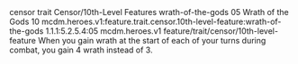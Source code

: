 <ability>
  <metadata>
    <class>censor</class>
    <feature_type>trait</feature_type>
    <file_dpath>Censor/10th-Level Features</file_dpath>
    <item_id>wrath-of-the-gods</item_id>
    <item_index>05</item_index>
    <item_name>Wrath of the Gods</item_name>
    <level>10</level>
    <scc>mcdm.heroes.v1:feature.trait.censor.10th-level-feature:wrath-of-the-gods</scc>
    <scdc>1.1.1:5.2.5.4:05</scdc>
    <source>mcdm.heroes.v1</source>
    <type>feature/trait/censor/10th-level-feature</type>
  </metadata>
  <effects>
    <effect type="mundane">When you gain wrath at the start of each of your turns during combat, you gain 4 wrath instead of 3.</effect>
  </effects>
</ability>
